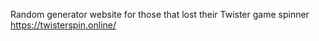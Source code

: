 Random generator website for those that lost their Twister game spinner 
https://twisterspin.online/
